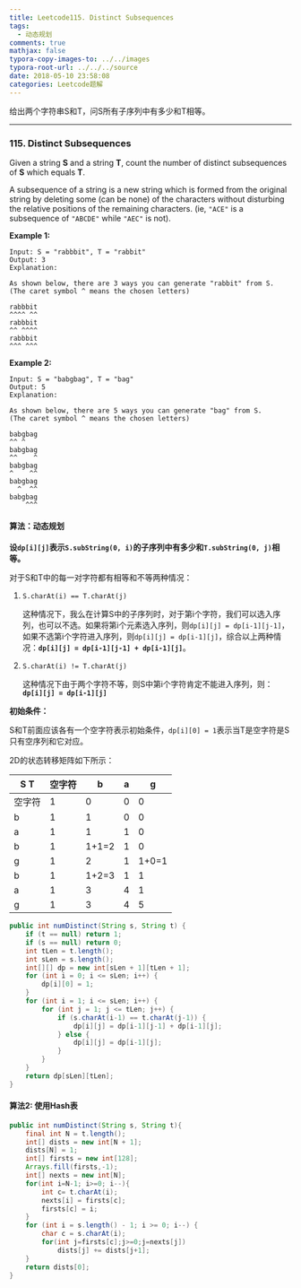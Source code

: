 ```yaml
---
title: Leetcode115. Distinct Subsequences
tags:
  - 动态规划
comments: true
mathjax: false
typora-copy-images-to: ../../images
typora-root-url: ../../../source
date: 2018-05-10 23:58:08
categories: Leetcode题解
---
```


给出两个字符串S和T，问S所有子序列中有多少和T相等。

<!-- more -->

---

### 115. Distinct Subsequences

Given a string **S** and a string **T**, count the number of distinct subsequences of **S** which equals **T**.

A subsequence of a string is a new string which is formed from the original string by deleting some (can be none) of the characters without disturbing the relative positions of the remaining characters. (ie, `"ACE"` is a subsequence of `"ABCDE"` while `"AEC"` is not).

**Example 1:**

```
Input: S = "rabbbit", T = "rabbit"
Output: 3
Explanation:

As shown below, there are 3 ways you can generate "rabbit" from S.
(The caret symbol ^ means the chosen letters)

rabbbit
^^^^ ^^
rabbbit
^^ ^^^^
rabbbit
^^^ ^^^
```

**Example 2:**

```
Input: S = "babgbag", T = "bag"
Output: 5
Explanation:

As shown below, there are 5 ways you can generate "bag" from S.
(The caret symbol ^ means the chosen letters)

babgbag
^^ ^
babgbag
^^    ^
babgbag
^    ^^
babgbag
  ^  ^^
babgbag
    ^^^
```

#### 算法：动态规划

**设`dp[i][j]`表示`S.subString(0, i)`的子序列中有多少和`T.subString(0, j)`相等。**

对于S和T中的每一对字符都有相等和不等两种情况：

1. `S.charAt(i) == T.charAt(j)`

   这种情况下，我么在计算S中的子序列时，对于第i个字符，我们可以选入序列，也可以不选。如果将第i个元素选入序列，则`dp[i][j] = dp[i-1][j-1]`，如果不选第i个字符进入序列，则`dp[i][j] = dp[i-1][j]`，综合以上两种情况：**`dp[i][j] = dp[i-1][j-1] + dp[i-1][j]`**。

2. `S.charAt(i) != T.charAt(j)`

   这种情况下由于两个字符不等，则S中第i个字符肯定不能进入序列，则：**`dp[i][j] = dp[i-1][j]`**

**初始条件：**

S和T前面应该各有一个空字符表示初始条件，`dp[i][0] = 1`表示当T是空字符是S只有空序列和它对应。

2D的状态转移矩阵如下所示：

| S        T | 空字符 | b     | a    | g     |
| ---------- | ------ | ----- | ---- | ----- |
| 空字符     | 1      | 0     | 0    | 0     |
| b          | 1      | 1     | 0    | 0     |
| a          | 1      | 1     | 1    | 0     |
| b          | 1      | 1+1=2 | 1    | 0     |
| g          | 1      | 2     | 1    | 1+0=1 |
| b          | 1      | 1+2=3 | 1    | 1     |
| a          | 1      | 3     | 4    | 1     |
| g          | 1      | 3     | 4    | 5     |

```java
public int numDistinct(String s, String t) {
    if (t == null) return 1;
    if (s == null) return 0;
    int tLen = t.length();
    int sLen = s.length();
    int[][] dp = new int[sLen + 1][tLen + 1];
    for (int i = 0; i <= sLen; i++) {
        dp[i][0] = 1;
    }
    for (int i = 1; i <= sLen; i++) {
        for (int j = 1; j <= tLen; j++) {
            if (s.charAt(i-1) == t.charAt(j-1)) {
                dp[i][j] = dp[i-1][j-1] + dp[i-1][j];
            } else {
                dp[i][j] = dp[i-1][j];
            }
        }
    }
    return dp[sLen][tLen];
}
```

#### 算法2: 使用Hash表

```java
public int numDistinct(String s, String t){
    final int N = t.length();
    int[] dists = new int[N + 1];
    dists[N] = 1;
    int[] firsts = new int[128];
    Arrays.fill(firsts,-1);
    int[] nexts = new int[N];
    for(int i=N-1; i>=0; i--){
        int c= t.charAt(i);
        nexts[i] = firsts[c];
        firsts[c] = i;
    }
    for (int i = s.length() - 1; i >= 0; i--) {
        char c = s.charAt(i);
        for(int j=firsts[c];j>=0;j=nexts[j])
            dists[j] += dists[j+1];
    }
    return dists[0];
}
```

